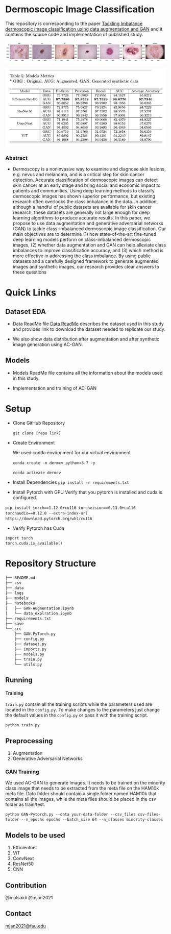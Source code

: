 # Dermoscopic Image Classification

This repository is corresponding to the paper [Tackling Imbalance dermoscopic image classification using data augmentation and GAN](https://doi.org/10.1007/s11042-023-17067-1) and it contains the source code and implementation of published study. 
    
![Dataset Sample](images/Sample.png "Dataset Sample")

![Results](images/Results.png "Original Data Distribution")

### Abstract


- Dermoscopy is a noninvasive way to examine and diagnose skin lesions, e.g. nevus and melanoma, and is a critical step for skin cancer detection. Accurate classification of dermoscopic images can detect skin cancer at an early stage and bring social and economic impact to patients and communities. Using deep learning methods to classify dermoscopic images has shown superior performance, but existing research often overlooks the class imbalance in the data. In addition, although a handful of public datasets are available for skin cancer research, these datasets are generally not large enough for deep learning algorithms to produce accurate results. In this paper, we propose to use data augmentation and generative adversarial networks (GAN) to tackle class-imbalanced dermoscopic image classification. Our main objectives are to determine (1) how state-of-the-art fine-tuned deep learning models perform on class-imbalanced dermoscopic images, (2) whether data augmentation and GAN can help alleviate class imbalances to improve classification accuracy, and (3) which method is more effective in addressing the class imbalance. By using public datasets and a carefully designed framework to generate augmented images and synthetic images, our research provides clear answers to these questions


# Quick Links

## Dataset EDA 

- Data ReadMe file [Data ReadMe](docs/data.md) describes the dataset used in this study and provides link to download the dataset needed to replicate our study. 

- We also show data distribution after augmentation and after synthetic image generation using AC-GAN.


## Models

- Models ReadMe file contains all the information about the models used in this study.

- Implementation and training of AC-GAN

# Setup

- Clone GitHub Repository 

    `git clone [repo link]`

- Create Environment 

    We used conda environment for our virtual environment 

    `conda create -n dermcv python=3.7 -y`
    
    `conda activate dermcv`
    
- Install Dependencies 
    `pip install -r requirements.txt`

- Install Pytorch with GPU
Verify that you pytorch is installed and cuda is configured.

`pip install torch==1.12.0+cu116 torchvision==0.13.0+cu116 torchaudio==0.12.0 --extra-index-url https://download.pytorch.org/whl/cu116
`

- Verify Pytorch has Cuda
```
import torch
torch.cuda.is_available()

```
# Repository Structure

    ├── README.md
    ├── csv
    ├── data
    ├── logs
    ├── models
    ├── notebooks
    │   ├── GAN-Augmentation.ipynb
    │   └── data_explration.ipynb
    ├── requirements.txt
    ├── save
    └── src
        ├── GAN-PyTorch.py
        ├── config.py
        ├── dataset.py
        ├── imports.py
        ├── models.py
        ├── train.py
        └── utils.py


    
## Running

#### Training
`train.py` contain all the training scripts while the parameters used are located in the `config.py`. To make changes to the parameters just change the default values in the `config.py` or pass it with the training script. 
```
python train.py 
```



## Preprocessing
1. Augmentation
2. Generative Adversarial Networks


### GAN Training
We used AC-GAN to generate Images. It needs to be trained on the minority class image that needs to be extracted from the meta file on the HAM10k meta file. Data folder should contain a single folder  named HAM10k that contains all the images, while the meta files should be placed in the csv folder as train/test.

```
python GAN-Pytorch.py --data your-data-folder --csv_files csv-files-folder --n_epochs epochs --batch_size 64 --n_classes minority-classes 
```

## Models to be used

1. Efficientnet
2. ViT
3. ConvNext
4. ResNet50
5. CNN

## Contribution
@malsaidi @mjan2021

## Contact
mjan2021@fau.edu
